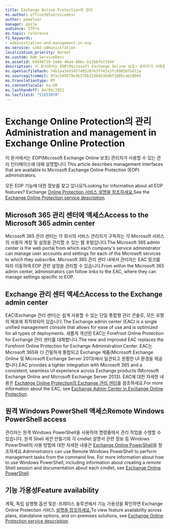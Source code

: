 ```yaml
---
title: Exchange Online Protection의 관리
ms.author: office365servicedesc
author: pamelaar
manager: gailw
audience: ITPro
ms.topic: reference
f1_keywords:
- administration-and-management-in-eop
ms.service: o365-administration
localization_priority: Normal
ms.custom: Adm_ServiceDesc
ms.assetid: b9448f39-5e8a-48a4-80bc-b12b6fb72544
description: 이 문서에서는 EOP(Microsoft Exchange Online 보호) 관리자가 사용할 수 있는 관리 인터페이스에 대해 설명합니다.
ms.openlocfilehash: f4b1aa1e9345740528763ff45a3fc99858fbd71a
ms.sourcegitcommit: 9fac5d9579e3b370b15384b36d0f1805cab20065
ms.translationtype: MT
ms.contentlocale: ko-KR
ms.lasthandoff: 04/09/2021
ms.locfileid: "51653070"
---
```

# <a name="administration-and-management-in-exchange-online-protection"></a><span data-ttu-id="ddf92-103">Exchange Online Protection의 관리</span><span class="sxs-lookup"><span data-stu-id="ddf92-103">Administration and management in Exchange Online Protection</span></span>

<span data-ttu-id="ddf92-104">이 문서에서는 EOP(Microsoft Exchange Online 보호) 관리자가 사용할 수 있는 관리 인터페이스에 대해 설명합니다.</span><span class="sxs-lookup"><span data-stu-id="ddf92-104">This article describes management interfaces that are available to Microsoft Exchange Online Protection (EOP) administrators.</span></span>
  
<span data-ttu-id="ddf92-105">모든 EOP 기능에 대한 정보를 찾고 있나요?</span><span class="sxs-lookup"><span data-stu-id="ddf92-105">Looking for information about all EOP features?</span></span> <span data-ttu-id="ddf92-106">Exchange [Online Protection 서비스 설명을 참조하세요.](exchange-online-protection-service-description.md)</span><span class="sxs-lookup"><span data-stu-id="ddf92-106">See the [Exchange Online Protection service description](exchange-online-protection-service-description.md).</span></span>
  
## <a name="access-to-the-microsoft-365-admin-center"></a><span data-ttu-id="ddf92-107">Microsoft 365 관리 센터에 액세스</span><span class="sxs-lookup"><span data-stu-id="ddf92-107">Access to the Microsoft 365 admin center</span></span>

<span data-ttu-id="ddf92-108">Microsoft 365 관리 센터는 각 회사의 서비스 관리자가 구독하는 각 Microsoft 서비스의 사용자 계정 및 설정을 관리할 수 있는 웹 포털입니다.</span><span class="sxs-lookup"><span data-stu-id="ddf92-108">The Microsoft 365 admin center is the web portal from which each company's service administrator can manage user accounts and settings for each of the Microsoft services to which they subscribe.</span></span> <span data-ttu-id="ddf92-109">Microsoft 365 관리 센터 내에서 관리자는 EAC 링크를 따라 이동하여 EOP 관련 설정을 관리할 수 있습니다.</span><span class="sxs-lookup"><span data-stu-id="ddf92-109">From within the Microsoft 365 admin center, administrators can follow links to the EAC, where they can manage settings specific to EOP.</span></span>
  
## <a name="access-to-the-exchange-admin-center"></a><span data-ttu-id="ddf92-110">Exchange 관리 센터 액세스</span><span class="sxs-lookup"><span data-stu-id="ddf92-110">Access to the Exchange admin center</span></span>

<span data-ttu-id="ddf92-111">EAC(Exchange 관리 센터)는 쉽게 사용할 수 있는 단일 통합형 관리 콘솔로, 모든 유형의 배포에 최적화되어 있습니다.</span><span class="sxs-lookup"><span data-stu-id="ddf92-111">The Exchange admin center (EAC) is a single unified management console that allows for ease of use and is optimized for all types of deployments.</span></span> <span data-ttu-id="ddf92-112">새롭게 개선된 EAC는 Forefront Online Protection for Exchange 관리 센터를 대체합니다.</span><span class="sxs-lookup"><span data-stu-id="ddf92-112">The new and improved EAC replaces the Forefront Online Protection for Exchange Administration Center.</span></span> <span data-ttu-id="ddf92-113">EAC는 Microsoft 365와 더 긴밀하게 통합되고 Exchange 제품(Microsoft Exchange Online 및 Microsoft Exchange Server 2013)에서 일관되고 원활한 UI 환경을 제공합니다.</span><span class="sxs-lookup"><span data-stu-id="ddf92-113">EAC provides a tighter integration with Microsoft 365 and a consistent, seamless UI experience across Exchange products (Microsoft Exchange Online and Microsoft Exchange Server 2013).</span></span> <span data-ttu-id="ddf92-114">EAC에 대한 자세한 내용은 [Exchange Online Protection의 Exchange 관리 센터](/microsoft-365/security/office-365-security/exchange-admin-center-in-exchange-online-protection-eop)를 참조하세요.</span><span class="sxs-lookup"><span data-stu-id="ddf92-114">For more information about the EAC, see [Exchange Admin Center in Exchange Online Protection](/microsoft-365/security/office-365-security/exchange-admin-center-in-exchange-online-protection-eop).</span></span>
  
## <a name="remote-windows-powershell-access"></a><span data-ttu-id="ddf92-115">원격 Windows PowerShell 액세스</span><span class="sxs-lookup"><span data-stu-id="ddf92-115">Remote Windows PowerShell access</span></span>

 <span data-ttu-id="ddf92-p104">관리자는 원격 Windows PowerShell을 사용하여 명령줄에서 관리 작업을 수행할 수 있습니다. 원격 Shell 세션 만들기와 각 cmdlet 설명서 관련 정보 등 Windows PowerShell의 사용 방법에 대한 자세한 내용은 [Exchange Online PowerShell](/powershell/exchange/exchange-online-powershell)을 참조하세요.</span><span class="sxs-lookup"><span data-stu-id="ddf92-p104">Administrators can use Remote Windows PowerShell to perform management tasks from the command line. For more information about how to use Windows PowerShell, including information about creating a remote Shell session and documentation about each cmdlet, see [Exchange Online PowerShell](/powershell/exchange/exchange-online-powershell).</span></span>
  
## <a name="feature-availability"></a><span data-ttu-id="ddf92-118">기능 가용성</span><span class="sxs-lookup"><span data-stu-id="ddf92-118">Feature availability</span></span>

<span data-ttu-id="ddf92-119">계획, 독립 실행형 옵션 및온-프레미스 솔루션에서 기능 가용성을 확인하면 Exchange Online Protection 서비스 [설명을 참조하세요.](exchange-online-protection-service-description.md)</span><span class="sxs-lookup"><span data-stu-id="ddf92-119">To view feature availability across plans, standalone options, and on-premises solutions, see [Exchange Online Protection service description](exchange-online-protection-service-description.md).</span></span>
